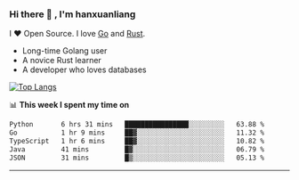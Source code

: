 ### Hi there 👋 , I'm hanxuanliang

<!--
**hanxuanliang/hanxuanliang** is a ✨ _special_ ✨ repository because its `README.md` (this file) appears on your GitHub profile.

Here are some ideas to get you started:

- 🔭 I’m currently working on ...
- 🌱 I’m currently learning ...
- 👯 I’m looking to collaborate on ...
- 🤔 I’m looking for help with ...
- 💬 Ask me about ...
- 📫 How to reach me: ...
- 😄 Pronouns: ...
- ⚡ Fun fact: ...
-->
I ❤ Open Source. I love [Go](https://golang.org) and [Rust](https://www.rust-lang.org/zh-CN/).

* Long-time Golang user
* A novice Rust learner
* A developer who loves databases

[![Top Langs](https://github-readme-stats.vercel.app/api?username=hanxuanliang&show_icons=true&count_private=true&line_height=40)](https://github.com/anuraghazra/github-readme-stats)

📊 **This week I spent my time on**
<!--START_SECTION:waka-->

```txt
Python       6 hrs 31 mins   ████████████████░░░░░░░░░   63.88 %
Go           1 hr 9 mins     ██▓░░░░░░░░░░░░░░░░░░░░░░   11.32 %
TypeScript   1 hr 6 mins     ██▓░░░░░░░░░░░░░░░░░░░░░░   10.82 %
Java         41 mins         █▓░░░░░░░░░░░░░░░░░░░░░░░   06.79 %
JSON         31 mins         █▒░░░░░░░░░░░░░░░░░░░░░░░   05.13 %
```

<!--END_SECTION:waka-->

***
